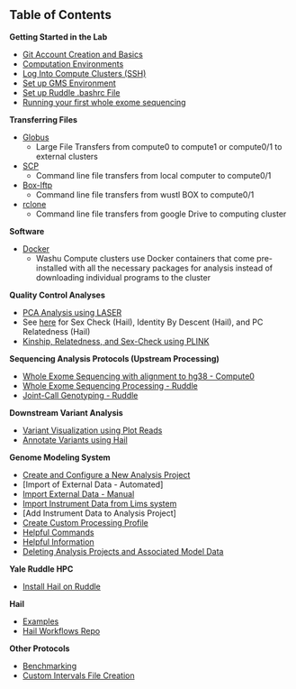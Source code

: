 # 
## Table of Contents
**Getting Started in the Lab**
  * [Git Account Creation and Basics](./getting_started/Git.md "Git")
  * [Computation Environments](./getting_started/computation_environments.md)
  * [Log Into Compute Clusters (SSH)](./getting_started/SSH.md "Logging In (SSH)")
  * [Set up GMS Environment](./getting_started/gms_set_up.md)
  * [Set up Ruddle .bashrc File](./getting_started/set_up_ruddle_bashrc.md)
  * [Running your first whole exome sequencing](./getting_started/first_exome_run.md)

**Transferring Files**
  * [Globus](./transferring_files/Globus.md "Globus")
    * Large File Transfers from compute0 to compute1 or compute0/1 to external clusters
  * [SCP](./transferring_files/SCP.md "SCP")
    * Command line file transfers from local computer to compute0/1
  * [Box-lftp](./transferring_files/box_lftp.md)
    * Command line file transfers from wustl BOX to compute0/1
  * [rclone](./transferring_files/rclone.md)
    * Command line file transfers from google Drive to computing cluster

**Software**
  * [Docker](./tools/Docker.md "Docker")
    * Washu Compute clusters use Docker containers that come pre-installed with all the necessary packages for analysis instead of downloading individual programs to the cluster

**Quality Control Analyses**
  * [PCA Analysis using LASER](./quality_control_analyses/pca_analysis_w_trace.md)
  * See [here](https://github.com/jinlab-washu/Yale.CMG.workflows/blob/master/qc_analyses.md) for Sex Check (Hail), Identity By Descent (Hail), and PC Relatedness (Hail)
  * [Kinship, Relatedness, and Sex-Check using PLINK](./quality_control_analyses/plink_analysis.md)

**Sequencing Analysis Protocols (Upstream Processing)**  
  * [Whole Exome Sequencing with alignment to hg38 - Compute0](./seq_analysis_protocols/whole_exome_compute0.md)
  * [Whole Exome Sequencing Processing - Ruddle](./seq_analysis_protocols/ruddle_exome.md)
  * [Joint-Call Genotyping - Ruddle](./seq_analysis_protocols/joint_call_genotyping_ruddle.md)

**Downstream Variant Analysis**
  * [Variant Visualization using Plot Reads](./downstream_variant_analysis/plot_reads.md)
  * [Annotate Variants using Hail](https://github.com/jinlab-washu/Yale.CMG.workflows/blob/master/hail_pipeline/generate_mt_generic.md)

**Genome Modeling System**
  * [Create and Configure a New Analysis Project](./Genome_Modeling_System/create_analysis_project_GMS.md)
  * [Import of External Data - Automated]
  * [Import External Data - Manual](./Genome_Modeling_System/import_external_data_manually.md)
  * [Import Instrument Data from Lims system](https://github.com/jinlab-washu/Jin-lab.manual/blob/master/Genome_Modeling_System/import_instrument_data_from_lims_system.md)
  * [Add Instrument Data to Analysis Project]
  * [Create Custom Processing Profile](./Genome_Modeling_System/custom_processing_profile.md)
  * [Helpful Commands](./Genome_Modeling_System/gms_commands.md)
  * [Helpful Information](./Genome_Modeling_System/gms_info.md)
  * [Deleting Analysis Projects and Associated Model Data](./Genome_Modeling_System/delete_model_data.md)

**Yale Ruddle HPC**
  * [Install Hail on Ruddle](./yale_ruddle/Hail_Installation.md)

**Hail**
  * [Examples](./hail/examples)
  * [Hail Workflows Repo](https://github.com/jinlab-washu/Yale.CMG.workflows/blob/master)

**Other Protocols**
  * [Benchmarking](./other_protocols/benchmarking_WES.md)
  * [Custom Intervals File Creation](./other_protocols/custom-interval-creation.md)
